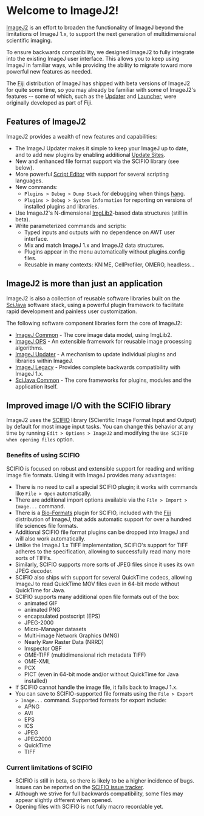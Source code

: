 # Welcome to ImageJ2!

[ImageJ2](http://developer.imagej.net/about) is an effort to broaden the
functionality of ImageJ beyond the limitations of ImageJ 1.x, to support the
next generation of multidimensional scientific imaging.

To ensure backwards compatibility, we designed ImageJ2 to fully integrate into
the existing ImageJ user interface. This allows you to keep using ImageJ in
familiar ways, while providing the ability to migrate toward more powerful new
features as needed.

The [Fiji](http://fiji.sc/) distribution of ImageJ has shipped with beta
versions of ImageJ2 for quite some time, so you may already be familiar with
some of ImageJ2's features -- some of which, such as the
[Updater](http://wiki.imagej.net/Updater) and
[Launcher](http://wiki.imagej.net/Launcher), were originally developed as part
of Fiji.

## Features of ImageJ2

ImageJ2 provides a wealth of new features and capabilities:

* The ImageJ Updater makes it simple to keep your ImageJ up to date, and to
  add new plugins by enabling additional
  [Update Sites](http://wiki.imagej.net/Update_Sites).
* New and enhanced file format support via the SCIFIO library (see below).
* More powerful [Script Editor](http://wiki.imagej.net/Script_Editor) with
  support for several scripting languages.
* New commands:
    * `Plugins > Debug > Dump Stack` for debugging when things
      [hang](https://en.wikipedia.org/wiki/Hang_(computing)).
    * `Plugins > Debug > System Information` for reporting on versions of
      installed plugins and libraries.
* Use ImageJ2's N-dimensional [ImgLib2](http://wiki.imagej.net/ImgLib2)-based
  data structures (still in beta).
* Write parameterized commands and scripts:
    * Typed inputs and outputs with no dependence on AWT user interface.
    * Mix and match ImageJ 1.x and ImageJ2 data structures.
    * Plugins appear in the menu automatically without plugins.config files.
    * Reusable in many contexts: KNIME, CellProfiler, OMERO, headless...

## ImageJ2 is more than just an application

ImageJ2 is also a collection of reusable software libraries built on the
[SciJava](http://www.scijava.org/) software stack, using a powerful plugin
framework to facilitate rapid development and painless user customization.

The following software component libraries form the core of ImageJ2:
* [ImageJ Common](https://github.com/imagej/imagej-common) -
  The core image data model, using ImgLib2.
* [ImageJ OPS](https://github.com/imagej/imagej-ops) -
  An extensible framework for reusable image processing algorithms.
* [ImageJ Updater](https://github.com/imagej/imagej-updater) -
  A mechanism to update individual plugins and libraries within ImageJ.
* [ImageJ Legacy](https://github.com/imagej/imagej-legacy) -
  Provides complete backwards compatibility with ImageJ 1.x.
* [SciJava Common](https://github.com/scijava/scijava-common) -
  The core frameworks for plugins, modules and the application itself.

## Improved image I/O with the SCIFIO library

ImageJ2 uses the [SCIFIO](http://wiki.imagej.net/SCIFIO) library (SCientific
Image Format Input and Output)  by default for most image input tasks. You can
change this behavior at any time by running `Edit > Options > ImageJ2` and
modifying the `Use SCIFIO when opening files` option.

### Benefits of using SCIFIO

SCIFIO is focused on robust and extensible support for reading and writing
image file formats. Using it with ImageJ provides many advantages:

* There is no need to call a special SCIFIO plugin; it works with commands like
  `File > Open` automatically.
* There are additional import options available via the `File > Import >
  Image...` command.
* There is a [Bio-Formats](http://fiji.sc/Bio-Formats) plugin for SCIFIO,
  included with the [Fiji](http://fiji.sc/) distribution of ImageJ, that adds
  automatic support for over a hundred life sciences file formats.
* Additional SCIFIO file format plugins can be dropped into ImageJ and will
  also work automatically.
* Unlike the ImageJ 1.x TIFF implementation, SCIFIO's support for TIFF adheres
  to the specification, allowing to successfully read many more sorts of TIFFs.
* Similarly, SCIFIO supports more sorts of JPEG files since it uses its own
  JPEG decoder.
* SCIFIO also ships with support for several QuickTime codecs, allowing ImageJ
  to read QuickTime MOV files even in 64-bit mode without QuickTime for Java.
* SCIFIO supports many additional open file formats out of the box:
    * animated GIF
    * animated PNG
    * encapsulated postscript (EPS)
    * JPEG-2000
    * Micro-Manager datasets
    * Multi-image Network Graphics (MNG)
    * Nearly Raw Raster Data (NRRD)
    * Imspector OBF
    * OME-TIFF (multidimensional rich metadata TIFF)
    * OME-XML
    * PCX
    * PICT (even in 64-bit mode and/or without QuickTime for Java installed)
* If SCIFIO cannot handle the image file, it falls back to ImageJ 1.x.
* You can save to SCIFIO-supported file formats using the `File > Export >
  Image...` command. Supported formats for export include:
    * APNG
    * AVI
    * EPS
    * ICS
    * JPEG
    * JPEG2000
    * QuickTime
    * TIFF

### Current limitations of SCIFIO

* SCIFIO is still in beta, so there is likely to be a higher incidence of bugs.
  Issues can be reported on the
  [SCIFIO issue tracker](https://github.com/scifio/scifio/issues).
* Although we strive for full backwards compatibility, some files may appear
  slightly different when opened.
* Opening files with SCIFIO is not fully macro recordable yet.
